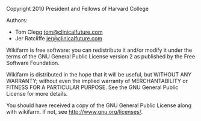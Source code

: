 ---
---

Copyright 2010 President and Fellows of Harvard College

Authors:
* Tom Clegg <tom@clinicalfuture.com>
* Jer Ratcliffe <jer@clinicalfuture.com>

Wikifarm is free software: you can redistribute it and/or modify it
under the terms of the GNU General Public License version 2 as
published by the Free Software Foundation.

Wikifarm is distributed in the hope that it will be useful, but
WITHOUT ANY WARRANTY; without even the implied warranty of
MERCHANTABILITY or FITNESS FOR A PARTICULAR PURPOSE. See the GNU
General Public License for more details.

You should have received a copy of the GNU General Public License
along with wikifarm. If not, see <http://www.gnu.org/licenses/>.
